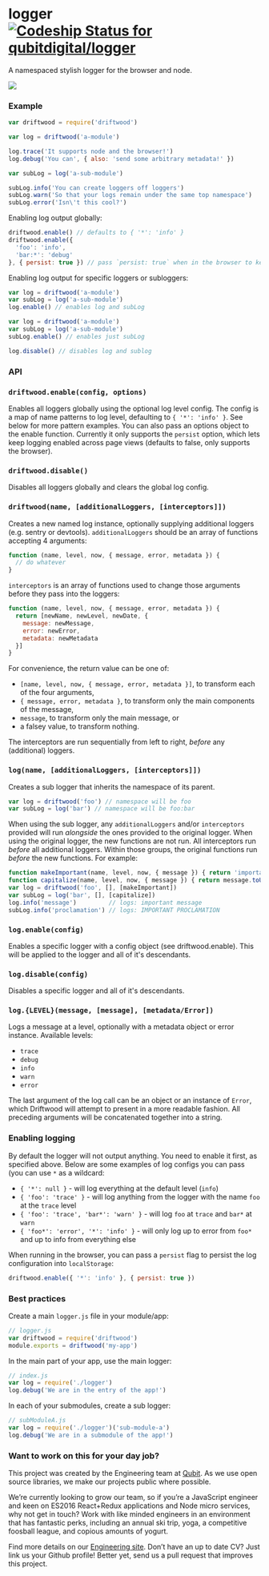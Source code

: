 # logger [ ![Codeship Status for qubitdigital/logger](https://codeship.com/projects/1504d8b0-d965-0133-7924-56bde683aa9e/status?branch=master)](https://codeship.com/projects/143490)

A namespaced stylish logger for the browser and node.

![](https://cloud.githubusercontent.com/assets/621323/18617528/83dc16fa-7dc9-11e6-825f-dfbb4d2fa891.png)


### Example

```js
var driftwood = require('driftwood')

var log = driftwood('a-module')

log.trace('It supports node and the browser!')
log.debug('You can', { also: 'send some arbitrary metadata!' })

var subLog = log('a-sub-module')

subLog.info('You can create loggers off loggers')
subLog.warn('So that your logs remain under the same top namespace')
subLog.error('Isn\'t this cool?')
```

Enabling log output globally:

```js
driftwood.enable() // defaults to { '*': 'info' }
driftwood.enable({
  'foo': 'info',
  'bar:*': 'debug'
}, { persist: true }) // pass `persist: true` when in the browser to keep logging enabled across pages
```

Enabling log output for specific loggers or subloggers:

```js
var log = driftwood('a-module')
var subLog = log('a-sub-module')
log.enable() // enables log and subLog

var log = driftwood('a-module')
var subLog = log('a-sub-module')
subLog.enable() // enables just subLog

log.disable() // disables log and sublog
```


### API

### `driftwood.enable(config, options)`

Enables all loggers globally using the optional log level config. The config is a map of name patterns to log level, defaulting to `{ '*': 'info' }`. See below for more pattern examples. You can also pass an options object to the enable function. Currently it only supports the `persist` option, which lets keep logging enabled across page views (defaults to false, only supports the browser).

### `driftwood.disable()`

Disables all loggers globally and clears the global log config.

### `driftwood(name, [additionalLoggers, [interceptors]])`

Creates a new named log instance, optionally supplying additional loggers (e.g. sentry or devtools). `additionalLoggers` should be an array of functions accepting 4 arguments:

```js
function (name, level, now, { message, error, metadata }) {
  // do whatever
}
```

`interceptors` is an array of functions used to change those arguments before they pass into the loggers:

```js
function (name, level, now, { message, error, metadata }) {
  return [newName, newLevel, newDate, {
    message: newMessage,
    error: newError,
    metadata: newMetadata
  }]
}
```

For convenience, the return value can be one of:

* `[name, level, now, { message, error, metadata }]`, to transform each of the four arguments,
* `{ message, error, metadata }`, to transform only the main components of the message,
* `message`, to transform only the main message, or
* a falsey value, to transform nothing.

The interceptors are run sequentially from left to right, _before_ any (additional) loggers.

### `log(name, [additionalLoggers, [interceptors]])`

Creates a sub logger that inherits the namespace of its parent.

```js
var log = driftwood('foo') // namespace will be foo
var subLog = log('bar') // namespace will be foo:bar
```

When using the sub logger, any `additionalLoggers` and/or `interceptors` provided will run _alongside_ the ones provided to the original logger. When using the original logger, the new functions are not run. All interceptors run _before_ all additional loggers. Within those groups, the original functions run _before_ the new functions. For example:

```js
function makeImportant(name, level, now, { message }) { return 'important ' + message }
function capitalize(name, level, now, { message }) { return message.toUpperCase() }
var log = driftwood('foo', [], [makeImportant])
var subLog = log('bar', [], [capitalize])
log.info('message')         // logs: important message
subLog.info('proclamation') // logs: IMPORTANT PROCLAMATION
```

### `log.enable(config)`

Enables a specific logger with a config object (see driftwood.enable). This will be applied to the logger and all of it's descendants.

### `log.disable(config)`

Disables a specific logger and all of it's descendants.

### `log.{LEVEL}(message, [message], [metadata/Error])`

Logs a message at a level, optionally with a metadata object or error instance. Available levels:

- `trace`
- `debug`
- `info`
- `warn`
- `error`

The last argument of the log call can be an object or an instance of `Error`, which Driftwood will attempt to present in a more readable fashion. All preceding arguments will be concatenated together into a string.


### Enabling logging

By default the logger will not output anything. You need to enable it first, as specified above. Below are some examples of log configs you can pass (you can use `*` as a wildcard:

- `{ '*': null }` - will log everything at the default level (`info`)
- `{ 'foo': 'trace' }` - will log anything from the logger with the name `foo` at the `trace` level
- `{ 'foo': 'trace', 'bar*': 'warn' }` - will log `foo` at `trace` and `bar*` at `warn`
- `{ 'foo*': 'error', '*': 'info' }` - will only log up to error from `foo*` and up to info from everything else

When running in the browser, you can pass a `persist` flag to persist the log configuration into `localStorage`:

```js
driftwood.enable({ '*': 'info' }, { persist: true })
```

### Best practices

Create a main `logger.js` file in your module/app:

```js
// logger.js
var driftwood = require('driftwood')
module.exports = driftwood('my-app')
```

In the main part of your app, use the main logger:

```js
// index.js
var log = require('./logger')
log.debug('We are in the entry of the app!')
```

In each of your submodules, create a sub logger:

```js
// subModuleA.js
var log = require('./logger')('sub-module-a')
log.debug('We are in a submodule of the app!')
```

### Want to work on this for your day job?

This project was created by the Engineering team at [Qubit](http://www.qubit.com). As we use open source libraries, we make our projects public where possible.

We’re currently looking to grow our team, so if you’re a JavaScript engineer and keen on ES2016 React+Redux applications and Node micro services, why not get in touch? Work with like minded engineers in an environment that has fantastic perks, including an annual ski trip, yoga, a competitive foosball league, and copious amounts of yogurt.

Find more details on our [Engineering site](https://eng.qubit.com). Don’t have an up to date CV? Just link us your Github profile! Better yet, send us a pull request that improves this project.
